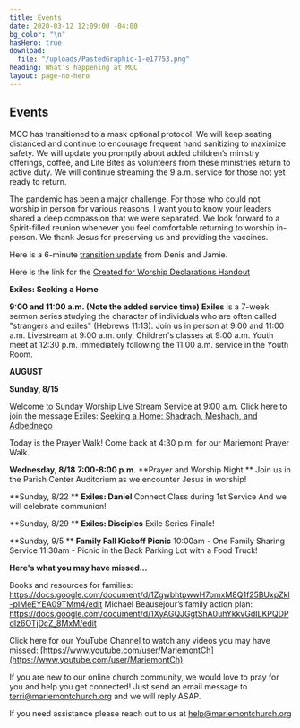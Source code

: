 ```yaml
---
title: Events
date: 2020-03-12 12:09:00 -04:00
bg_color: "\n"
hasHero: true
download:
  file: "/uploads/PastedGraphic-1-e17753.png"
heading: What's happening at MCC
layout: page-no-hero
---
```


## Events

MCC has transitioned to a mask optional protocol. We will keep seating distanced and continue to encourage frequent hand sanitizing to maximize safety. We will update you promptly about added children’s ministry offerings, coffee, and Lite Bites as volunteers from these ministries return to active duty. We will continue streaming the 9 a.m. service for those not yet ready to return.

The pandemic has been a major challenge. For those who could not worship in person for various reasons, I want you to know your leaders shared a deep compassion that we were separated. We look forward to a Spirit-filled reunion whenever you feel comfortable returning to worship in-person. We thank Jesus for preserving us and providing the vaccines.

Here is a 6-minute [transition update](https://youtu.be/gadUQC0MWII) from Denis and Jamie.

Here is the link for the [Created for Worship Declarations Handout](https://drive.google.com/file/d/1bCTQeDUK1bBI30rwqdyiVlecur89yNSl/view?usp=sharing)

**Exiles: Seeking a Home** 

**9:00 and 11:00 a.m. (Note the added service time)** 
**Exiles** is a 7-week sermon series studying the character of individuals who are often called "strangers and exiles" (Hebrews 11:13). Join us in person at 9:00 and 11:00 a.m. Livestream at 9:00 a.m. only. Children's classes at 9:00 a.m. Youth meet at 12:30 p.m. immediately following the 11:00 a.m. service in the Youth Room.

**AUGUST**

**Sunday, 8/15**

Welcome to Sunday Worship Live Stream Service at 9:00 a.m. Click here to join the message Exiles: [Seeking a Home: Shadrach, Meshach, and Adbednego](https://youtu.be/fcHW2tZY5D4) 

Today is the Prayer Walk! Come back at 4:30 p.m. for our Mariemont Prayer Walk.

**Wednesday, 8/18** 
**7:00-8:00 p.m.** **Prayer and Worship Night **
Join us in the Parish Center Auditorium as we encounter Jesus in worship!

**Sunday, 8/22 **
**Exiles: Daniel**
Connect Class during 1st Service
And we will celebrate communion!

**Sunday, 8/29 **
**Exiles: Disciples**
Exile Series Finale!

**Sunday, 9/5 **
**Family Fall Kickoff Picnic**
10:00am - One Family Sharing Service
11:30am - Picnic in the Back Parking Lot with a Food Truck!

**Here's what you may have missed...**

Books and resources for families: https://docs.google.com/document/d/1ZgwbhtpwwH7omxM8Q1f25BUxpZkl-pIMeEYEA09TMm4/edit                                                                                                                                                                      Michael Beausejour’s family action plan: https://docs.google.com/document/d/1XyAGQJGgtShA0uhYkkvGdILKPQDPdIz6OTjDcZ_8MxM/edit

Click here for our YouTube Channel to watch any videos you may have missed:
[https://www.youtube.com/user/MariemontCh](https://www.youtube.com/user/MariemontCh)

If you are new to our online church community, we would love to pray for you and help you get connected! Just send an email message to [terri@mariemontchurch.org](http://terri@mariemontchurch.org) and we will reply ASAP.

If you need assistance please reach out to us at [help@mariemontchurch.org](http://help@mariemontchurch.org)

